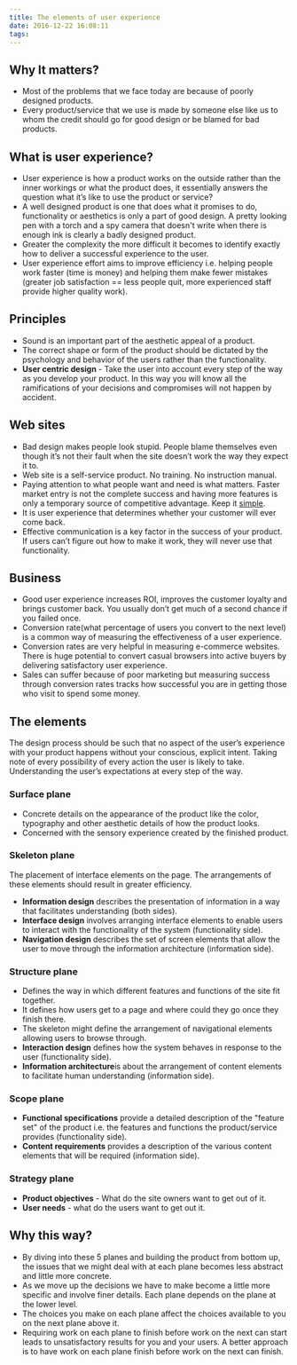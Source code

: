 ```yaml
---
title: The elements of user experience
date: 2016-12-22 16:08:11
tags:
---
```


## Why It matters?
- Most of the problems that we face today are because of poorly designed products.
- Every product/service that we use is made by someone else like us to whom the credit should go for good design or be blamed for bad products.

<!-- more -->

## What is user experience?
- User experience is how a product works on the outside rather than the inner workings or what the product does, it essentially answers the question what it’s like to use the product or service?
- A well designed product is one that does what it promises to do, functionality or aesthetics is only a part of good design. A pretty looking pen with a torch and a spy camera that doesn't write when there is enough ink is clearly a badly designed product.
- Greater the complexity the more difficult it becomes to identify exactly how to deliver a successful experience to the user.
- User experience effort aims to improve efficiency i.e. helping people work faster (time is money) and helping them make fewer mistakes (greater job satisfaction == less people quit, more experienced staff provide higher quality work).

## Principles
- Sound is an important part of the aesthetic appeal of a product.
- The correct shape or form of the product should be dictated by the psychology and behavior of the users rather than the functionality.
- **User centric design** - Take the user into account every step of the way as you develop your product. In this way you will know all the ramifications of your decisions and compromises will not happen by accident.

## Web sites
- Bad design makes people look stupid. People blame themselves even though it’s not their fault when the site doesn’t work the way they expect it to.
- Web site is a self-service product. No training. No instruction manual.
- Paying attention to what people want and need is what matters. Faster market entry is not the complete success and having more features is only a temporary source of competitive advantage. Keep it [simple](https://en.wikipedia.org/wiki/KISS_principle).
- It is user experience that determines whether your customer will ever come back.
- Effective communication is a key factor in the success of your product. If users can’t figure out how to make it work, they will never use that functionality.

## Business
- Good user experience increases ROI, improves the customer loyalty and brings customer back. You usually don’t get much of a second chance if you failed once.
- Conversion rate(what percentage of users you convert to the next level) is a common way of measuring the effectiveness of a user experience.
- Conversion rates are very helpful in measuring e-commerce websites. There is huge potential to convert casual browsers into active buyers by delivering satisfactory user experience.
- Sales can suffer because of poor marketing but measuring success through conversion rates tracks how successful you are in getting those who visit to spend some money.

## The elements
The design process should be such that no aspect of the user’s experience with your product happens without your conscious, explicit intent. Taking note of every possibility of every action the user is likely to take. Understanding the user’s expectations at every step of the way.

### Surface plane
- Concrete details on the appearance of the product like the color, typography and other aesthetic details of how the product looks.
- Concerned with the sensory experience created by the finished product.

### Skeleton plane
The placement of interface elements on the page. The arrangements of these elements should result in greater efficiency.
- **Information design** describes the presentation of information in a way that facilitates understanding (both sides).
- **Interface design** involves arranging interface elements to enable users to interact with the functionality of the system (functionality side).
- **Navigation design** describes the set of screen elements that allow the user to move through the information architecture (information side).

### Structure plane
- Defines the way in which different features and functions of the site fit together. 
- It defines how users get to a page and where could they go once they finish there. 
- The skeleton might define the arrangement of navigational elements allowing users to browse through.
- **Interaction design** defines how the system behaves in response to the user (functionality side).
- **Information architecture**is about the arrangement of content elements to facilitate human understanding (information side).

### Scope plane 
- **Functional specifications** provide a detailed description of the "feature set" of the product i.e. the features and functions the product/service provides (functionality side).
- **Content requirements** provides a description of the various content elements that will be required (information side).

### Strategy plane
- **Product objectives** - What do the site owners want to get out of it.
- **User needs** - what do the users want to get out it.

## Why this way?
- By diving into these 5 planes and building the product from bottom up, the issues that we might deal with at each plane becomes less abstract and little more concrete. 
- As we move up the decisions we have to make become a little more specific and involve finer details. Each plane depends on the plane at the lower level. 
- The choices you make on each plane affect the choices available to you on the next plane above it.
- Requiring work on each plane to finish before work on the next can start leads to unsatisfactory results for you and your users. A better approach is to have work on each plane finish before work on the next can finish.